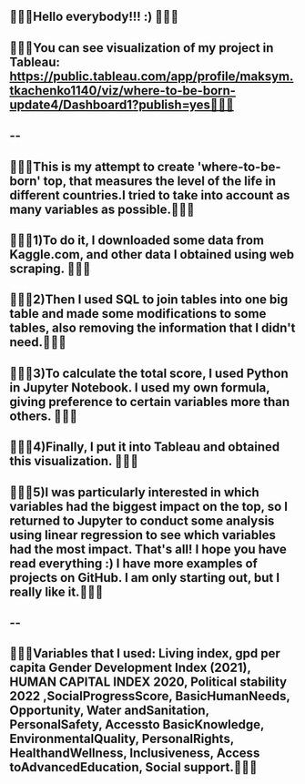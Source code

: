 🍓🍓🍓Hello everybody!!! :) 🍓🍓🍓
--
🍉🍉🍉You can see visualization of my project in Tableau: https://public.tableau.com/app/profile/maksym.tkachenko1140/viz/where-to-be-born-update4/Dashboard1?publish=yes🍉🍉🍉
--
--
--
🎈🎈🎈This is my attempt to create 'where-to-be-born' top, that measures the level of the life in different countries.I tried to take into account as many variables as possible.🎈🎈🎈
--
🎉🎉🎉1)To do it, I downloaded some data from Kaggle.com, and other data I obtained using web scraping. 🎉🎉🎉
--
🎁🎁🎁2)Then I used SQL to join tables into one big table and made some modifications to some tables, also removing the information that I didn't need.🎁🎁🎁
--
🎄🎄🎄3)To calculate the total score, I used Python in Jupyter Notebook. I used my own formula, giving preference to certain variables more than others. 🎄🎄🎄
--
🎲🎲🎲4)Finally, I put it into Tableau and obtained this visualization. 🎲🎲🎲
--
🐼🐼🐼5)I was particularly interested in which variables had the biggest impact on the top, so I returned to Jupyter to conduct some analysis using linear regression to see which variables had the most impact. That's all! I hope you have read everything :) I have more examples of projects on GitHub. I am only starting out, but I really like it.🐼🐼🐼
--
--
--
🍒🍒🍒Variables that I used: Living index,	gpd per capita	Gender Development Index (2021),	HUMAN CAPITAL INDEX 2020,	Political stability 2022	,SocialProgressScore,	BasicHumanNeeds,	Opportunity,	Water andSanitation,	PersonalSafety,	Accessto BasicKnowledge,	EnvironmentalQuality,	PersonalRights,	HealthandWellness,	Inclusiveness,	Access toAdvancedEducation,	Social support.🍒🍒🍒
--

